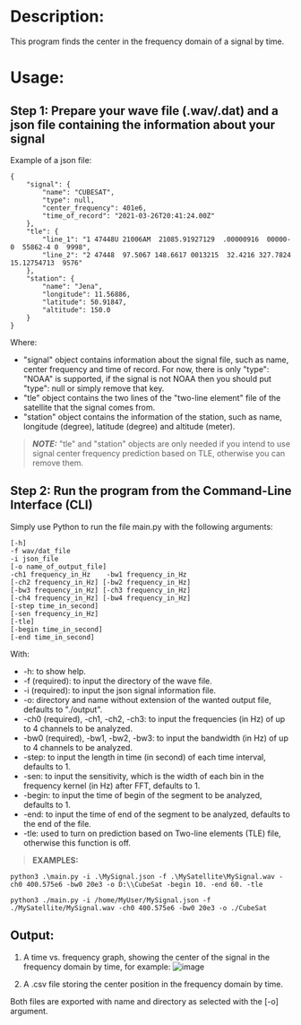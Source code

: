 # Description:
This program finds the center in the frequency domain of a signal by time.

# Usage:

## Step 1: Prepare your wave file (.wav/.dat) and a json file containing the information about your signal
Example of a json file:
```
{
    "signal": {
        "name": "CUBESAT",
        "type": null,
        "center_frequency": 401e6,
        "time_of_record": "2021-03-26T20:41:24.00Z"
    },
    "tle": {
        "line_1": "1 47448U 21006AM  21085.91927129  .00000916  00000-0  55862-4 0  9998",
        "line_2": "2 47448  97.5067 148.6617 0013215  32.4216 327.7824 15.12754713  9576"
    },
    "station": {
        "name": "Jena",
        "longitude": 11.56886,
        "latitude": 50.91847,
        "altitude": 150.0
    }
}
```

Where:
* "signal" object contains information about the signal file, such as name, center frequency and time of record. For now, there is only "type": "NOAA" is supported, if the signal is not NOAA then you should put "type": null or simply remove that key.
* "tle" object contains the two lines of the "two-line element" file of the satellite that the signal comes from.
* "station" object contains the information of the station, such as name, longitude (degree), latitude (degree) and altitude (meter).

> **_NOTE:_** "tle" and "station" objects are only needed if you intend to use signal center frequency prediction based on TLE, otherwise you can remove them.

## Step 2: Run the program from the Command-Line Interface (CLI)
Simply use Python to run the file main.py with the following arguments:
```
[-h] 
-f wav/dat_file 
-i json_file 
[-o name_of_output_file] 
-ch1 frequency_in_Hz    -bw1 frequency_in_Hz
[-ch2 frequency_in_Hz] [-bw2 frequency_in_Hz]
[-bw3 frequency_in_Hz] [-ch3 frequency_in_Hz]
[-ch4 frequency_in_Hz] [-bw4 frequency_in_Hz] 
[-step time_in_second]
[-sen frequency_in_Hz] 
[-tle] 
[-begin time_in_second]
[-end time_in_second]
```

With:
* -h: to show help.
* -f (required): to input the directory of the wave file.
* -i (required): to input the json signal information file.
* -o: directory and name without extension of the wanted output file, defaults to "./output".
* -ch0 (required), -ch1, -ch2, -ch3: to input the frequencies (in Hz) of up to 4 channels to be analyzed.
* -bw0 (required), -bw1, -bw2, -bw3: to input the bandwidth (in Hz) of up to 4 channels to be analyzed.
* -step: to input the length in time (in second) of each time interval, defaults to 1.
* -sen: to input the sensitivity, which is the width of each bin in the frequency kernel (in Hz) after FFT, defaults to 1.
* -begin: to input the time of begin of the segment to be analyzed, defaults to 1.
* -end: to input the time of end of the segment to be analyzed, defaults to the end of the file.
* -tle: used to turn on prediction based on Two-line elements (TLE) file, otherwise this function is off.

> **EXAMPLES:** 
```
python3 .\main.py -i .\MySignal.json -f .\MySatellite\MySignal.wav -ch0 400.575e6 -bw0 20e3 -o D:\\CubeSat -begin 10. -end 60. -tle

python3 ./main.py -i /home/MyUser/MySignal.json -f ./MySatellite/MySignal.wav -ch0 400.575e6 -bw0 20e3 -o ./CubeSat
```
 
## Output:
1. A time vs. frequency graph, showing the center of the signal in the frequency domain by time, for example:
![image](https://drive.google.com/uc?export=view&id=1RjDIYBCl5piBFpMhxTO615D-8-g_1ZFK)

2. A .csv file storing the center position in the frequency domain by time.

Both files are exported with name and directory as selected with the [-o] argument.
